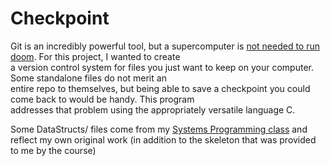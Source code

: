 # Checkpoint

Git is an incredibly powerful tool, but a supercomputer is [not needed to run doom](https://knowyourmeme.com/memes/it-runs-doom). For this project, I wanted to create  
a version control system for files you just want to keep on your computer. Some standalone files do not merit an  
entire repo to themselves, but being able to save a checkpoint you could come back to would be handy. This program  
addresses that problem using the appropriately versatile language C.


Some DataStructs/ files come from my [Systems Programming class](https://courses.cs.washington.edu/courses/cse333/19su/) and reflect my own original work (in addition to the skeleton that was provided to me by the course)
